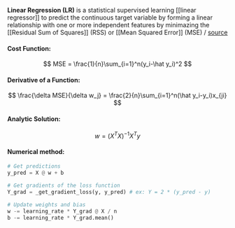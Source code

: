 **Linear Regression (LR)** is a statistical supervised learning [[linear regressor]] to predict the continuous target variable by forming a linear relationship with one or more independent features by minimazing the [[Residual Sum of Squares]] (RSS) or [[Mean Squared Error]] (MSE) / [source](https://github.com/Djacon/skmini/blob/main/skmini/linear_model/_regression.py#L11)

#### Cost Function:
$$
MSE = \frac{1}{n}\sum_{i=1}^n(y_i-\hat y_i)^2
$$

#### Derivative of a Function:
$$
\frac{\delta MSE}{\delta w_j} = \frac{2}{n}\sum_{i=1}^n(\hat y_i-y_i)x_{ji}
$$

#### Analytic Solution:
$$
w = (X^TX)^{-1}X^Ty
$$


#### Numerical method:

```python
# Get predictions
y_pred = X @ w + b

# Get gradients of the loss function
Y_grad = _get_gradient_loss(y, y_pred) # ex: Y = 2 * (y_pred - y)

# Update weights and bias
w -= learning_rate * Y_grad @ X / n
b -= learning_rate * Y_grad.mean()
```